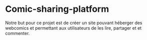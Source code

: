 # Comic-sharing-platform

Notre but pour ce projet est de créer un site pouvant héberger des webcomics et permettant aux utilisateurs de les lire, partager et et commenter. 
